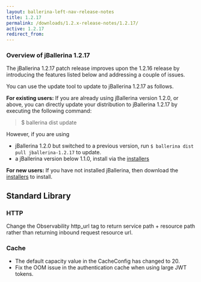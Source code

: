 ```yaml
---
layout: ballerina-left-nav-release-notes
title: 1.2.17
permalink: /downloads/1.2.x-release-notes/1.2.17/
active: 1.2.17
redirect_from:
---
```


### Overview of jBallerina 1.2.17
The jBallerina 1.2.17 patch release improves upon the 1.2.16 release by introducing the features listed below and addressing a couple of issues.

You can use the update tool to update to jBallerina 1.2.17 as follows.

**For existing users:**
If you are already using jBallerina version 1.2.0, or above, you can directly update your distribution to jBallerina 1.2.17 by executing the following command:

> $ ballerina dist update

However, if you are using

- jBallerina 1.2.0 but switched to a previous version, run `$ ballerina dist pull jballerina-1.2.17` to update.
- a jBallerina version below 1.1.0, install via the [installers](https://ballerina.io/downloads/)

**For new users:**
If you have not installed jBallerina, then download the [installers](https://ballerina.io/downloads/) to install.

## Standard Library
### HTTP
Change the Observability http_url tag to return service path + resource path rather than returning inbound request resource url.

### Cache
- The default capacity value in the CacheConfig has changed to 20.
- Fix the OOM issue in the authentication cache when using large JWT tokens.
